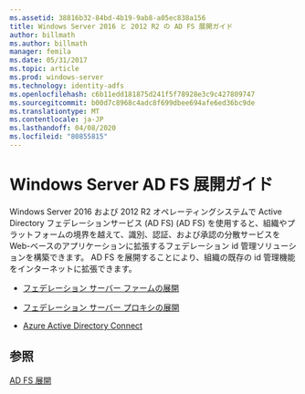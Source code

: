 ```yaml
---
ms.assetid: 38816b32-84bd-4b19-9ab8-a05ec838a156
title: Windows Server 2016 と 2012 R2 の AD FS 展開ガイド
author: billmath
ms.author: billmath
manager: femila
ms.date: 05/31/2017
ms.topic: article
ms.prod: windows-server
ms.technology: identity-adfs
ms.openlocfilehash: c6b11edd181875d241f5f78928e3c9c427809747
ms.sourcegitcommit: b00d7c8968c4adc8f699dbee694afe6ed36bc9de
ms.translationtype: MT
ms.contentlocale: ja-JP
ms.lasthandoff: 04/08/2020
ms.locfileid: "80855815"
---
```

# <a name="windows-server-ad-fs-deployment-guide"></a>Windows Server AD FS 展開ガイド


Windows Server 2016 および 2012 R2 オペレーティングシステムで Active Directory フェデレーションサービス (AD FS) \(AD FS\) を使用すると、組織やプラットフォームの境界を越えて、識別、認証、および承認の分散サービスを Web\-ベースのアプリケーションに拡張するフェデレーション id 管理ソリューションを構築できます。 AD FS を展開することにより、組織の既存の id 管理機能をインターネットに拡張できます。  
  
-   [フェデレーション サーバー ファームの展開](Deploying-a-Federation-Server-Farm.md)  
  
-   [フェデレーション サーバー プロキシの展開](Deploying-Federation-Server-Proxies.md)  
  
-   [Azure Active Directory Connect](Azure-Active-Directory-Connect.md)  
  
## <a name="see-also"></a>参照  
[AD FS 展開](../../ad-fs/AD-FS-Deployment.md)  

  

